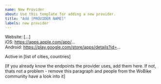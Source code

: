 ```yaml
---
name: New Provider
about: Use this template for adding a new provider.
title: "Add [PROVIDER NAME]"
labels: new provider
---
```


Website: [...]  
iOS: https://apps.apple.com/app/...  
Android: https://play.google.com/store/apps/details?id=...  

Active in [list of cities, countries]

[If you already know the endpoints the provider uses, add them here. If not, thats not a problem - remove this paragraph and people from the WoBike community have a look into it]

